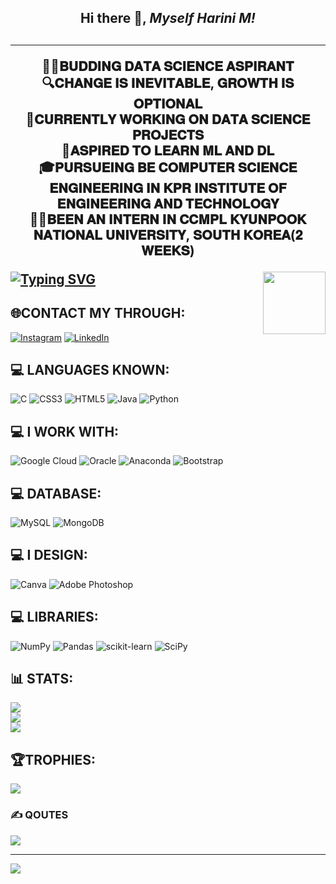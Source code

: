 <h2><p align="center"><b>Hi there 👋,  <i>Myself Harini M!</i></b><h2></p>
  <hr></p>

<p align="center">
🙋‍♀️𝐁𝐔𝐃𝐃𝐈𝐍𝐆 𝐃𝐀𝐓𝐀 𝐒𝐂𝐈𝐄𝐍𝐂𝐄 𝐀𝐒𝐏𝐈𝐑𝐀𝐍𝐓<br>🔍𝐂𝐇𝐀𝐍𝐆𝐄 𝐈𝐒 𝐈𝐍𝐄𝐕𝐈𝐓𝐀𝐁𝐋𝐄, 𝐆𝐑𝐎𝐖𝐓𝐇 𝐈𝐒 𝐎𝐏𝐓𝐈𝐎𝐍𝐀𝐋<br>🧩𝐂𝐔𝐑𝐑𝐄𝐍𝐓𝐋𝐘 𝐖𝐎𝐑𝐊𝐈𝐍𝐆 𝐎𝐍 𝐃𝐀𝐓𝐀 𝐒𝐂𝐈𝐄𝐍𝐂𝐄 𝐏𝐑𝐎𝐉𝐄𝐂𝐓𝐒<br>🧥𝐀𝐒𝐏𝐈𝐑𝐄𝐃 𝐓𝐎 𝐋𝐄𝐀𝐑𝐍 𝐌𝐋 𝐀𝐍𝐃 𝐃𝐋<br>🎓𝐏𝐔𝐑𝐒𝐔𝐄𝐈𝐍𝐆 𝐁𝐄 𝐂𝐎𝐌𝐏𝐔𝐓𝐄𝐑 𝐒𝐂𝐈𝐄𝐍𝐂𝐄 𝐄𝐍𝐆𝐈𝐍𝐄𝐄𝐑𝐈𝐍𝐆 𝐈𝐍 𝐊𝐏𝐑 𝐈𝐍𝐒𝐓𝐈𝐓𝐔𝐓𝐄 𝐎𝐅 𝐄𝐍𝐆𝐈𝐍𝐄𝐄𝐑𝐈𝐍𝐆 𝐀𝐍𝐃 𝐓𝐄𝐂𝐇𝐍𝐎𝐋𝐎𝐆𝐘<br>👩‍💻𝐁𝐄𝐄𝐍 𝐀𝐍 𝐈𝐍𝐓𝐄𝐑𝐍 𝐈𝐍 𝐂𝐂𝐌𝐏𝐋 𝐊𝐘𝐔𝐍𝐏𝐎𝐎𝐊 𝐍𝐀𝐓𝐈𝐎𝐍𝐀𝐋 𝐔𝐍𝐈𝐕𝐄𝐑𝐒𝐈𝐓𝐘, 𝐒𝐎𝐔𝐓𝐇 𝐊𝐎𝐑𝐄𝐀(𝟐 𝐖𝐄𝐄𝐊𝐒)
 
  [![Typing SVG](https://readme-typing-svg.demolab.com/?lines=CHANGE,+IS+INEVITABLE.;GROWTH,+IS+OPTIONAL)](https://git.io/typing-svg)
   <img align='right' src="https://media2.giphy.com/media/w0Fy3hcQuZxxQgo0KR/giphy.gif" width="100" height="100" >
   
   
   
## 🌐CONTACT MY THROUGH:
  
[![Instagram](https://img.shields.io/badge/Instagram-%23E4405F.svg?logo=Instagram&logoColor=white&align=centre)](https://instagram.com/_.harinuu) 
[![LinkedIn](https://img.shields.io/badge/LinkedIn-%230077B5.svg?logo=linkedin&logoColor=white&align=centre)](https://linkedin.com/in/harini-m)
  


## 💻 LANGUAGES KNOWN:

![C](https://img.shields.io/badge/c-%2300599C.svg?style=for-the-badge&logo=c&logoColor=white) 
![CSS3](https://img.shields.io/badge/css3-%231572B6.svg?style=for-the-badge&logo=css3&logoColor=white) 
![HTML5](https://img.shields.io/badge/html5-%23E34F26.svg?style=for-the-badge&logo=html5&logoColor=white) 
![Java](https://img.shields.io/badge/java-%23ED8B00.svg?style=for-the-badge&logo=java&logoColor=white) 
![Python](https://img.shields.io/badge/python-3670A0?style=for-the-badge&logo=python&logoColor=ffdd54) 




## 💻 I WORK WITH: 

![Google Cloud](https://img.shields.io/badge/Google%20Cloud-%234285F4.svg?style=for-the-badge&logo=google-cloud&logoColor=white&align"centre") 
![Oracle](https://img.shields.io/badge/Oracle-F80000?style=for-the-badge&logo=oracle&logoColor=white&align=centre) 
![Anaconda](https://img.shields.io/badge/Anaconda-%2344A833.svg?style=for-the-badge&logo=anaconda&logoColor=white&align=centre)
![Bootstrap](https://img.shields.io/badge/bootstrap-%23563D7C.svg?style=for-the-badge&logo=bootstrap&logoColor=white&align=centre) 







## 💻 DATABASE: 
  
  
![MySQL](https://img.shields.io/badge/mysql-%2300f.svg?style=for-the-badge&logo=mysql&logoColor=white) ![MongoDB](https://img.shields.io/badge/MongoDB-%234ea94b.svg?style=for-the-badge&logo=mongodb&logoColor=white)

## 💻 I DESIGN:

![Canva](https://img.shields.io/badge/Canva-%2300C4CC.svg?style=for-the-badge&logo=Canva&logoColor=white) ![Adobe Photoshop](https://img.shields.io/badge/adobephotoshop-%2331A8FF.svg?style=for-the-badge&logo=adobephotoshop&logoColor=white) 


## 💻 LIBRARIES:
  
  
![NumPy](https://img.shields.io/badge/numpy-%23013243.svg?style=for-the-badge&logo=numpy&logoColor=white) ![Pandas](https://img.shields.io/badge/pandas-%23150458.svg?style=for-the-badge&logo=pandas&logoColor=white) ![scikit-learn](https://img.shields.io/badge/scikit--learn-%23F7931E.svg?style=for-the-badge&logo=scikit-learn&logoColor=white) ![SciPy](https://img.shields.io/badge/SciPy-%230C55A5.svg?style=for-the-badge&logo=scipy&logoColor=%white)
## 📊 STATS:
![](https://github-readme-stats.vercel.app/api?username=HariniMaruthasalam&theme=dark&hide_border=false&include_all_commits=true&count_private=false)<br/>
![](https://github-readme-streak-stats.herokuapp.com/?user=HariniMaruthasalam&theme=dark&hide_border=false)<br/>
![](https://github-readme-stats.vercel.app/api/top-langs/?username=HariniMaruthasalam&theme=dark&hide_border=false&include_all_commits=true&count_private=false&layout=compact)

## 🏆TROPHIES:
![](https://github-profile-trophy.vercel.app/?username=HariniMaruthasalam&theme=radical&no-frame=false&no-bg=true&margin-w=4)

### ✍️ QOUTES
![](https://quotes-github-readme.vercel.app/api?type=horizontal&theme=dark)

---
[![](https://visitcount.itsvg.in/api?id=HariniMaruthasalam&icon=0&color=0)](https://visitcount.itsvg.in)

<!-- Proudly created with GPRM ( https://gprm.itsvg.in ) -->
